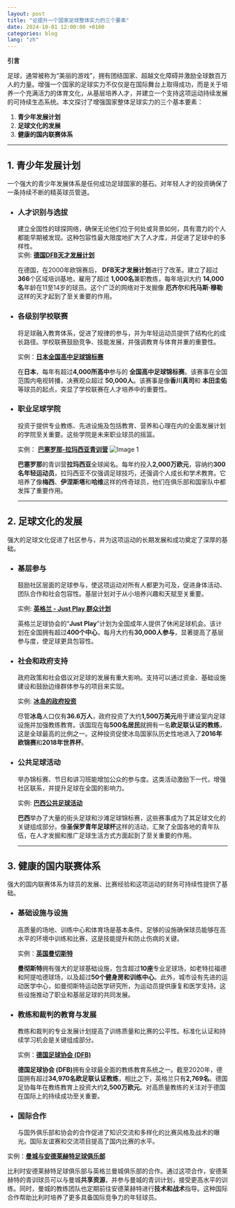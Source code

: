 ```yaml
---
layout: post
title: "论提升一个国家足球整体实力的三个要素"
date: 2024-10-01 12:00:00 +0100
categories: blog
lang: "zh"
---
```


**引言**

足球，通常被称为“美丽的游戏”，拥有团结国家、超越文化障碍并激励全球数百万人的力量。增强一个国家的足球实力不仅仅是在国际舞台上取得成功，而是关于培养一个充满活力的体育文化，从基层培养人才，并建立一个支持这项运动持续发展的可持续生态系统。本文探讨了增强国家整体足球实力的三个基本要素：

1. **青少年发展计划**
2. **足球文化的发展**
3. **健康的国内联赛体系**

---

## 1. 青少年发展计划

一个强大的青少年发展体系是任何成功足球国家的基石。对年轻人才的投资确保了一条持续不断的精英球员管道。

- ### **人才识别与选拔**
  建立全国性的球探网络，确保无论他们位于何处或背景如何，具有潜力的个人都能早期被发现。这种包容性最大限度地扩大了人才库，并促进了足球中的多样性。
  <div class="tooltip-container">
  <span class="hover-text" tabindex="0">
  实例: <u><b>德国DFB天才发展计划</b></u>
  </span>
  <span class="tooltip-content">
    <p>
      在德国，在2000年欧锦赛后，
      <strong>DFB天才发展计划</strong>进行了改革。建立了超过
      <strong>366</strong>个区域培训基地，雇用了超过
      <strong>1,000名</strong>兼职教练，每年培训大约
      <strong>14,000名</strong>年龄在11至14岁的球员。这个广泛的网络对于发掘像
      <strong>厄齐尔</strong>和<strong>托马斯·穆勒</strong>这样的天才起到了至关重要的作用。
    </p>
  </span>
</div>

- ### **各级别学校联赛**

  将足球融入教育体系，促进了规律的参与，并为年轻运动员提供了结构化的成长路径。学校联赛鼓励竞争、技能发展，并强调教育与体育并重的重要性。
  <div class="tooltip-container">
    <span class="hover-text" tabindex="1" aria-describedby="tooltip1">
    实例：<u><b>日本全国高中足球锦标赛</b></u>
    </span>
    <span class="tooltip-content" role="tooltip" id="tooltip1">
    <p>
      在<strong>日本</strong>，每年有超过<strong>4,000所高中</strong>参与的
      <strong>全国高中足球锦标赛</strong>。该赛事在全国范围内电视转播，决赛观众超过
      <strong>50,000人</strong>。该赛事是像<strong>香川真司</strong>和
      <strong>本田圭佑</strong>等球员的起点，突显了学校联赛在人才培养中的重要性。
    </p>
    </span>
  </div>

- ### **职业足球学院**

  投资于提供专业教练、先进设施及包括教育、营养和心理在内的全面发展计划的学院至关重要。这些学院是未来职业球员的摇篮。
  <div class="tooltip-container">
    <span class="hover-text" tabindex="2" aria-describedby="tooltip2">
    实例： <u><b>巴塞罗那-拉玛西亚青训营</b></u>
    </span>
    <span class="tooltip-content" role="tooltip" id="tooltip2">
      <img src="{{ '/assets/blog_images/1003_01.JPG' | relative_url }}" alt="Image 1">
      <p>
      <strong>巴塞罗那</strong>的青训营<strong>拉玛西亚</strong>全球闻名。每年约投入<strong>2,000万欧元</strong>，容纳约<strong>300名年轻运动员</strong>，拉玛西亚不仅强调足球技巧，还强调个人成长和学术教育。它培养了像<strong>梅西</strong>、<strong>伊涅斯塔</strong>和<strong>哈维</strong>这样的传奇球员，他们在俱乐部和国家队中都发挥了重要作用。
      </p>
    </span>
  </div>


  ---

## 2. 足球文化的发展

强大的足球文化促进了社区参与，并为这项运动的长期发展和成功奠定了深厚的基础。

- ### **基层参与**

  鼓励社区层面的足球参与，使这项运动对所有人都更为可及，促进身体活动、团队合作和社会包容性。基层计划对于从小培养兴趣和天赋至关重要。
  <div class="tooltip-container">
    <span class="hover-text" tabindex="0" aria-describedby="tooltip1">
    实例: <u><b>英格兰 - Just Play 群众计划</b></u>
    </span>
    <span class="tooltip-content" role="tooltip" id="tooltip1">
      <p>
      英格兰足球协会的“<strong>Just Play</strong>”计划为全国成年人提供了休闲足球机会。该计划在全国拥有超过<strong>400个中心</strong>，每月大约有<strong>30,000人参与</strong>，显著提高了基层参与度，使足球更具包容性。
      </p>
    </span>
  </div>

- ### **社会和政府支持**

  政府政策和社会倡议对足球的发展有重大影响。支持可以通过资金、基础设施建设和鼓励边缘群体参与的项目来实现。
  <div class="tooltip-container">
    <span class="hover-text" tabindex="0" aria-describedby="tooltip2">
    实例: <u><b>冰岛的政府投资</b></u>
    </span>
    <span class="tooltip-content" role="tooltip" id="tooltip2">
      <p>
      尽管<strong>冰岛</strong>人口仅有<strong>36.6万人</strong>，政府投资了大约<strong>1,500万美元</strong>用于建设室内足球设施并加强教练教育。该国现在每<strong>500名居民</strong>就拥有一名<strong>欧足联认证的教练</strong>，这是全球最高的比例之一。这种投资促使冰岛国家队历史性地进入了<strong>2016年欧锦赛</strong>和<strong>2018年世界杯</strong>。
      </p>
    </span>
  </div>

- ### **公共足球活动**

  举办锦标赛、节日和讲习班能增加公众的参与度。这类活动激励下一代，增强社区联系，并提升足球在全国的影响力。
  <div class="tooltip-container">
    <span class="hover-text" tabindex="0" aria-describedby="tooltip3">
    实例: <u><b>巴西公共足球活动</b></u>
    </span>
    <span class="tooltip-content" role="tooltip" id="tooltip3">
      <p>
      <strong>巴西</strong>举办了大量的街头足球和沙滩足球锦标赛，这些赛事成为了其足球文化的关键组成部分。像<strong>圣保罗青年足球杯</strong>这样的活动，汇聚了全国各地的青年队伍，在人才发掘和推广足球生活方式方面起到了至关重要的作用。
      </p>
    </span>
  </div>

  ---

## 3. 健康的国内联赛体系

强大的国内联赛体系为球员的发展、比赛经验和这项运动的财务可持续性提供了基础。

- ### **基础设施与设施**

  高质量的场地、训练中心和体育场是基本条件。足够的设施确保球员能够在高水平的环境中训练和比赛，这是技能提升和防止伤病的关键。
  <div class="tooltip-container">
    <span class="hover-text" tabindex="0" aria-describedby="tooltip4">
    实例：<u><b>英国曼切斯特</b></u>
    </span>
    <span class="tooltip-content" role="tooltip" id="tooltip4">
      <p>
      <strong>曼彻斯特</strong>拥有强大的足球基础设施，包含超过<strong>10座</strong>专业足球场，如老特拉福德和阿提哈德球场，以及超过<strong>50个健身房和训练中心</strong>。此外，城市设有先进的运动医学中心，如曼彻斯特运动医学研究所，为运动员提供康复和医学支持。这些设施推动了职业和基层足球的共同发展。
      </p>
    </span>
  </div>

- ### **教练和裁判的教育与发展**

  教练和裁判的专业发展计划提高了训练质量和比赛的公平性。标准化认证和持续学习机会是关键组成部分。
  <div class="tooltip-container">
    <span class="hover-text" tabindex="0" aria-describedby="tooltip5">
    实例：<u><b>德国足球协会 (DFB)</b></u>
    </span>
    <span class="tooltip-content" role="tooltip" id="tooltip5">
      <p>
      <strong>德国足球协会 (DFB)</strong>拥有全球最全面的教练教育系统之一。截至2020年，德国拥有超过<strong>34,970名欧足联认证教练</strong>，相比之下，英格兰只有<strong>2,769名</strong>。德国足协每年在教练教育上投资大约<strong>2,500万欧元</strong>。对高质量教练的关注对于德国在国际上的持续成功至关重要。
      </p>
    </span>
  </div>

- ### **国际合作**

  与国外俱乐部和协会的合作促进了知识交流和多样化的比赛风格及战术的曝光。国际友谊赛和交流项目提高了国内比赛的水平。
<div class="tooltip-container">
  <span class="hover-text" tabindex="0" aria-describedby="tooltip6">
  实例：<u><b>曼城与安德莱赫特足球俱乐部</b></u>
  </span>
  <span class="tooltip-content" role="tooltip" id="tooltip6">
    <p>
      比利时安德莱赫特足球俱乐部与英格兰曼城俱乐部的合作。通过这项合作，安德莱赫特的青训球员可以与曼城<strong>共享资源</strong>，并参与曼城的青训计划，接受更高水平的训练。同时，曼城的教练团队也定期前往安德莱赫特进行<strong>技术和战术</strong>指导。这种国际合作帮助比利时培养了更多具备国际竞争力的年轻球员。
    </p>
  </span>
</div>